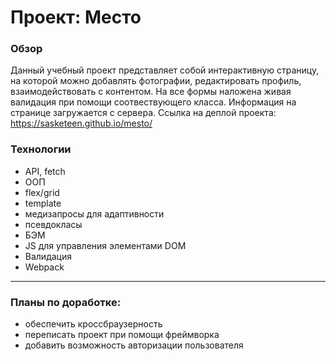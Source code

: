 # Проект: Место

### Обзор

Данный учебный проект представляет собой интерактивную страницу, на которой можно добавлять фотографии, редактировать профиль, взаимодействовать с контентом. На все формы наложена живая валидация при помощи соотвествующего класса. Информация на странице загружается с сервера.
Ссылка на деплой проекта: https://sasketeen.github.io/mesto/

### Технологии
* API, fetch
* ООП
* flex/grid
* template
* медизапросы для адаптивности
* псевдокласы
* БЭМ
* JS для управления элементами DOM
* Валидация
* Webpack

------
### Планы по доработке:
* обеспечить кроссбраузерность
* переписать проект при помощи фреймворка
* добавить возможность авторизации пользователя

